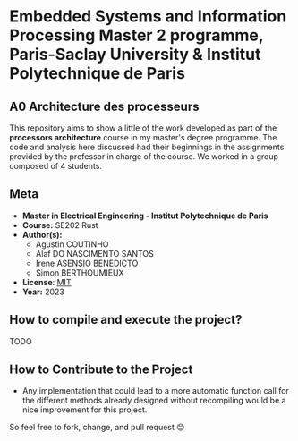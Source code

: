# Embedded Systems and Information Processing Master 2 programme, Paris-Saclay University & Institut Polytechnique de Paris
## A0 Architecture des processeurs

This repository aims to show a little of the work developed as part of the **processors architecture** course in my master's degree programme. The code and analysis here discussed had their beginnings in the assignments provided by the professor in charge of the course. We worked in a group composed of 4 students.

## Meta
 * **Master in Electrical Engineering - Institut Polytechnique de Paris**
 * **Course:** SE202 Rust
 * **Author(s):**
    - Agustin COUTINHO
    - Alaf DO NASCIMENTO SANTOS
    - Irene ASENSIO BENEDICTO
    - Simon BERTHOUMIEUX
 * **License**: [MIT](LICENSE)
 * **Year:** 2023


## How to compile and execute the project?
TODO


## How to Contribute to the Project
- Any implementation that could lead to a more automatic function call for the different methods already designed without recompiling would be a nice improvement for this project. 

So feel free to fork, change, and pull request 😊
